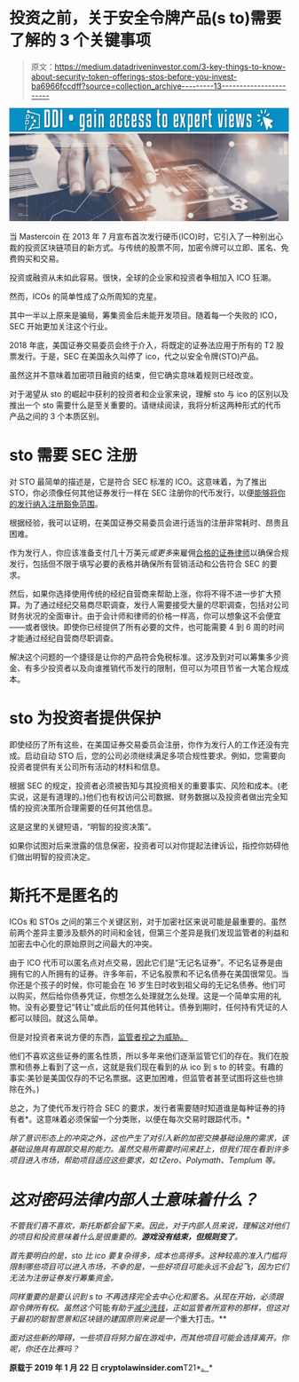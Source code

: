 # 投资之前，关于安全令牌产品(s to)需要了解的 3 个关键事项

> 原文：<https://medium.datadriveninvestor.com/3-key-things-to-know-about-security-token-offerings-stos-before-you-invest-ba6966fccdff?source=collection_archive---------13----------------------->

[![](img/7cc63ccd0dff2f0db21131aa5fac9cea.png)](http://www.track.datadriveninvestor.com/1B9E)![](img/88706d695b81cd61d75cf00f618fd871.png)

当 Mastercoin 在 2013 年 7 月宣布首次发行硬币(ICO)时，它引入了一种别出心裁的投资区块链项目的新方式。与传统的股票不同，加密令牌可以立即、匿名、免费购买和交易。

投资或融资从未如此容易。很快，全球的企业家和投资者争相加入 ICO 狂潮。

然而，ICOs 的简单性成了众所周知的克星。

其中一半以上原来是骗局，筹集资金后未能开发项目。随着每一个失败的 ICO，SEC 开始更加关注这个行业。

2018 年底，美国证券交易委员会终于介入，将既定的证券法应用于所有的 T2 股票发行。于是，SEC 在美国永久叫停了 ico，代之以安全令牌(STO)产品。

虽然这并不意味着加密项目融资的结束，但它确实意味着规则已经改变。

对于渴望从 sto 的崛起中获利的投资者和企业家来说，理解 sto 与 ico 的区别以及推出一个 sto 需要什么是至关重要的。请继续阅读，我将分析这两种形式的代币产品之间的 3 个本质区别。

# sto 需要 SEC 注册

对 STO 最简单的描述是，它是符合 SEC 标准的 ICO。这意味着，为了推出 STO，你必须像任何其他证券发行一样在 SEC 注册你的代币发行，以便[能够将你的发行纳入注册豁免范围](https://cryptolawinsider.com/ico-securities-exemptions/)。

根据经验，我可以证明，在美国证券交易委员会进行适当的注册非常耗时、昂贵且困难。

作为发行人，你应该准备支付几十万美元*或更多*来雇佣[合格的证券律师](https://cryptolawinsider.com/what-is-a-crypto-lawyer/)以确保合规发行，包括但不限于填写必要的表格并确保所有营销活动和公告符合 SEC 的要求。

然后，如果你选择使用传统的经纪自营商来帮助上涨，你将不得不进一步扩大预算。为了通过经纪交易商尽职调查，发行人需要接受大量的尽职调查，包括对公司财务状况的全面审计。由于会计师和律师的价格一样高，你可以想象这不会便宜——或者很快。即使你已经提供了所有必要的文件，也可能需要 4 到 6 周的时间才能通过经纪自营商尽职调查。

解决这个问题的一个捷径是让你的产品符合免税标准。这涉及到对可以筹集多少资金、有多少投资者以及向谁推销代币发行的限制，但可以为项目节省一大笔合规成本。

# sto 为投资者提供保护

即使经历了所有这些，在美国证券交易委员会注册，你作为发行人的工作还没有完成。启动自动 STO 后，您的公司必须继续满足多项合规性要求。例如，您需要向投资者提供有关公司所有活动的材料和信息。

根据 SEC 的规定，投资者必须被告知与其投资相关的重要事实、风险和成本。(老实说，这是有道理的。)他们也有权访问公司数据、财务数据以及投资者做出完全知情的投资决策所合理需要的任何其他信息。

这是这里的关键短语，“明智的投资决策”。

如果你试图对后来泄露的信息保密，投资者可以对你提起法律诉讼，指控你妨碍他们做出明智的投资决定。

# 斯托不是匿名的

ICOs 和 STOs 之间的第三个关键区别，对于加密社区来说可能是最重要的。虽然前两个差异主要涉及额外的时间和金钱，但第三个差异是我们发现监管者的利益和加密去中心化的原始原则之间最大的冲突。

由于 ICO 代币可以匿名点对点交易，因此它们是“无记名证券”。不记名证券是由拥有它的人所拥有的证券。许多年前，不记名股票和不记名债券在美国很常见。当你还是个孩子的时候，你可能会在 16 岁生日时收到祖父母的无记名债券。他们可以购买，然后给你债券凭证，你想怎么处理就怎么处理。这是一个简单实用的礼物。没有必要登记“转让”或此后的任何其他转让。债券到期时，任何持有凭证的人都可以赎回。就这么简单。

但是对投资者来说方便的东西，[监管者视之为威胁。](https://cryptolawinsider.com/data-privacy-nothing-to-hide/)

他们不喜欢这些证券的匿名性质，所以多年来他们逐渐监管它们的存在。我们在股票和债券上看到了这一点，这就是我们现在看到的从 ico 到 s to 的转变。有趣的事实:美钞是美国仅存的不记名票据。这更加困难，但监管者甚至试图将这些也排除在外。)

总之，为了使代币发行符合 SEC 的要求，发行者需要随时知道谁是每种证券的持有者*。这意味着必须保留一个分类账，以便在每次交易时跟踪代币。*

*除了意识形态上的冲突之外，这也产生了对引入新的加密交换基础设施的需求，该基础设施具有跟踪交易的能力。虽然交易所需要时间来赶上，但我们现在看到许多项目进入市场，帮助项目适应这些要求，如 tZero、Polymath、Templum 等。*

# *这对密码法律内部人士意味着什么？*

*不管我们喜不喜欢，斯托斯都会留下来。因此，对于内部人员来说，理解这对他们的项目和投资意味着什么是很重要的。**游戏没有结束，但规则变了**。*

*首先要明白的是，sto 比 ico 要复杂得多，成本也高得多。这种较高的准入门槛将限制哪些项目可以进入市场，不幸的是，一些好项目可能永远不会起飞，因为它们无法为注册证券发行筹集资金。*

*同样重要的是要认识到 s to 不再选择完全去中心化和匿名。从现在开始，必须跟踪令牌所有权。虽然这个*可能*有助于[减少洗钱](https://cryptolawinsider.com/kyc-aml/)，正如监管者所宣称的那样，但这对于最初的聪智愿景和区块链的建国原则来说是一个*重大打击。**

*面对这些新的障碍，一些项目将努力留在游戏中，而其他项目可能会选择离开。你呢，你还在比赛吗？*

**原载于 2019 年 1 月 22 日 cryptolawinsider.com**T21*[。](https://cryptolawinsider.com/investing-in-stos/)*
